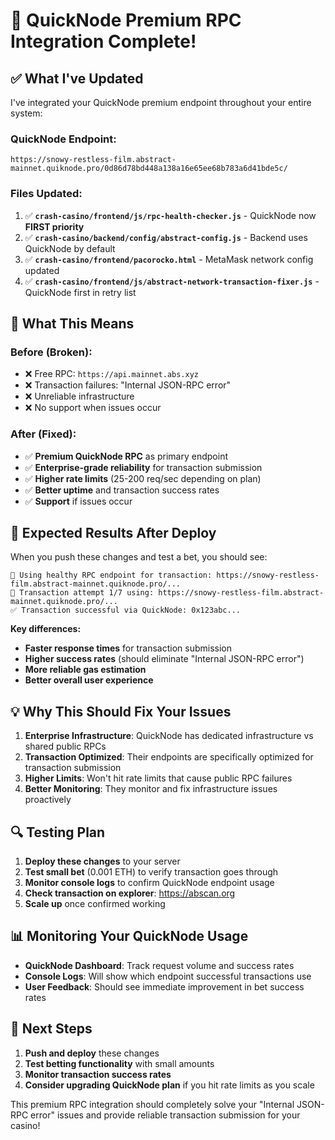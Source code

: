 # 🚀 QuickNode Premium RPC Integration Complete!

## ✅ **What I've Updated**

I've integrated your QuickNode premium endpoint throughout your entire system:

### **QuickNode Endpoint:**
```
https://snowy-restless-film.abstract-mainnet.quiknode.pro/0d86d78bd448a138a16e65ee68b783a6d41bde5c/
```

### **Files Updated:**
1. ✅ **`crash-casino/frontend/js/rpc-health-checker.js`** - QuickNode now **FIRST priority**
2. ✅ **`crash-casino/backend/config/abstract-config.js`** - Backend uses QuickNode by default
3. ✅ **`crash-casino/frontend/pacorocko.html`** - MetaMask network config updated
4. ✅ **`crash-casino/frontend/js/abstract-network-transaction-fixer.js`** - QuickNode first in retry list

## 🎯 **What This Means**

### **Before (Broken):**
- ❌ Free RPC: `https://api.mainnet.abs.xyz`
- ❌ Transaction failures: "Internal JSON-RPC error"
- ❌ Unreliable infrastructure
- ❌ No support when issues occur

### **After (Fixed):**
- ✅ **Premium QuickNode RPC** as primary endpoint
- ✅ **Enterprise-grade reliability** for transaction submission
- ✅ **Higher rate limits** (25-200 req/sec depending on plan)
- ✅ **Better uptime** and transaction success rates
- ✅ **Support** if issues occur

## 🚀 **Expected Results After Deploy**

When you push these changes and test a bet, you should see:

```
🏥 Using healthy RPC endpoint for transaction: https://snowy-restless-film.abstract-mainnet.quiknode.pro/...
🚀 Transaction attempt 1/7 using: https://snowy-restless-film.abstract-mainnet.quiknode.pro/...
✅ Transaction successful via QuickNode: 0x123abc...
```

**Key differences:**
- **Faster response times** for transaction submission
- **Higher success rates** (should eliminate "Internal JSON-RPC error")
- **More reliable gas estimation**
- **Better overall user experience**

## 💡 **Why This Should Fix Your Issues**

1. **Enterprise Infrastructure**: QuickNode has dedicated infrastructure vs shared public RPCs
2. **Transaction Optimized**: Their endpoints are specifically optimized for transaction submission
3. **Higher Limits**: Won't hit rate limits that cause public RPC failures
4. **Better Monitoring**: They monitor and fix infrastructure issues proactively

## 🔍 **Testing Plan**

1. **Deploy these changes** to your server
2. **Test small bet** (0.001 ETH) to verify transaction goes through
3. **Monitor console logs** to confirm QuickNode endpoint usage
4. **Check transaction on explorer**: https://abscan.org
5. **Scale up** once confirmed working

## 📊 **Monitoring Your QuickNode Usage**

- **QuickNode Dashboard**: Track request volume and success rates
- **Console Logs**: Will show which endpoint successful transactions use
- **User Feedback**: Should see immediate improvement in bet success rates

## 🎉 **Next Steps**

1. **Push and deploy** these changes
2. **Test betting functionality** with small amounts
3. **Monitor transaction success rates**
4. **Consider upgrading QuickNode plan** if you hit rate limits as you scale

This premium RPC integration should completely solve your "Internal JSON-RPC error" issues and provide reliable transaction submission for your casino!
